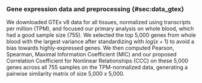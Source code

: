 ### Gene expression data and preprocessing {#sec:data_gtex}

We downloaded GTEx v8 data for all tissues, normalized using transcripts per million (TPM), and focused our primary analysis on whole blood, which had a good sample size (755).
We selected the top 5,000 genes from whole blood with the largest variance after standardizing with $log(x + 1)$ to avoid a bias towards highly-expressed genes.
We then computed Pearson, Spearman, Maximal Information Coefficient (MIC) and our proposed Correlation Coefficient for Nonlinear Relationships (CCC) on these 5,000 genes across all 755 samples on the TPM-normalized data, generating a pairwise similarity matrix of size 5,000 x 5,000.
